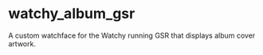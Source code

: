 # watchy_album_gsr
A custom watchface for the Watchy running GSR that displays album cover artwork.
